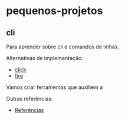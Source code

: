 # pequenos-projetos

## cli

Para aprender sobre cli e comandos de linhas.

Alternativas de implementação:

- [click](http://click.pocoo.org)
- [fire](https://github.com/google/python-fire)

Vamos criar ferramentas que auxiliem a 

Outras referências:
- [Referências](https://github.com/edusantana/pequenos-projetos/issues/1)
